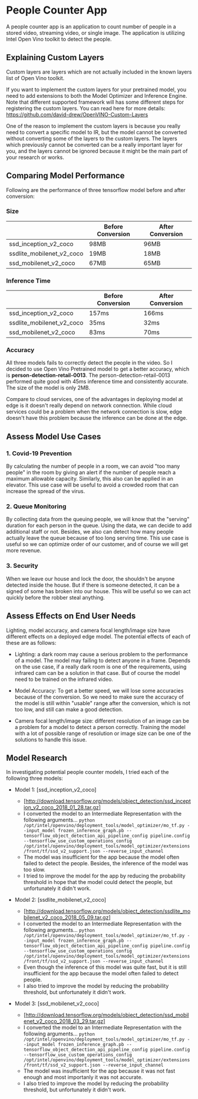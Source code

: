 # People Counter App

A people counter app is an application to count number of people in a stored video, streaming video, or single image. The application is utilizing Intel Open Vino toolkit to detect the people.


## Explaining Custom Layers

Custom layers are layers which are not actually included in the known layers list of Open Vino toolkit.

If you want to implement the custom layers for your pretrained model, you need to add extensions to both the Model Optimizer and Inference Engine. Note that different supported framework will has some different steps for registering the custom layers. You can read here for more details: https://github.com/david-drew/OpenVINO-Custom-Layers

One of the reason to implement the custom layers is because you really need to convert a specific model to IR, but the model cannot be converted without converting some of the layers to the custom layers. The layers which previously cannot be converted can be a really important layer for you, and the layers cannot be ignored because it might be the main part of your research or works.


## Comparing Model Performance

Following are the performance of three tensorflow model before and after conversion:

### Size

| |Before Conversion|After Conversion|
|-|-|-|
|ssd_inception_v2_coco|98MB|96MB|
|ssdlite_mobilenet_v2_coco|19MB|18MB|
|ssd_mobilenet_v2_coco|67MB|65MB|

### Inference Time

| |Before Conversion|After Conversion|
|-|-|-|
|ssd_inception_v2_coco|157ms|166ms|
|ssdlite_mobilenet_v2_coco|35ms|32ms|
|ssd_mobilenet_v2_coco|83ms|70ms|

### Accuracy

All three models fails to correctly detect the people in the video. So I decided to use Open Vino Pretrained model to get a better accuracy, which is **person-detection-retail-0013**. The person-detection-retail-0013 performed quite good with 45ms inference time and consistently accurate. The size of the model is only 2MB.

Compare to cloud services, one of the advantages in deploying model at edge is it doesn't really depend on network connection. While cloud services could be a problem when the network connection is slow, edge doesn't have this problem because the inference can be done at the edge. 



## Assess Model Use Cases

### 1. Covid-19 Prevention
By calculating the number of people in a room, we can avoid "too many people" in the room by giving an alert if the number of people reach a maximum allowable capacity. Similarly, this also can be applied in an elevator. This use case will be useful to avoid a crowded room that can increase the spread of the virus.
### 2. Queue Monitoring
By collecting data from the queuing people, we will know that the "serving" duration for each person in the queue. Using the data, we can decide to add additional staff or not. Besides, we also can detect how many people actually leave the queue because of too long serving time. This use case is useful so we can optimize order of our customer, and of course we will get more revenue.
### 3. Security
When we leave our house and lock the door, the shouldn't be anyone detected inside the house. But if there is someone detected, it can be a signed of some has broken into our house. This will be useful so we can act quickly before the robber steal anything.

## Assess Effects on End User Needs

Lighting, model accuracy, and camera focal length/image size have different effects on a
deployed edge model. The potential effects of each of these are as follows:

- Lighting: a dark room may cause a serious problem to the performance of a model. The model may failing to detect anyone in a frame. Depends on the use case, if a really dark room is one of the requirements, using infrared cam can be a solution in that case. But of course the model need to be trained on the infrared video. 

- Model Accuracy: To get a better speed, we will lose some accuracies because of the conversion. So we need to make sure the accuracy of the model is still within "usable" range after the conversion, which is not too low, and still can make a good detection.  

- Camera focal length/image size: different resolution of an image can be a problem for a model to detect a person correctly. Training the model with a lot of possible range of resolution or image size can be one of the solutions to handle this issue.

## Model Research

In investigating potential people counter models, I tried each of the following three models:

- Model 1: [ssd_inception_v2_coco]
  - [http://download.tensorflow.org/models/object_detection/ssd_inception_v2_coco_2018_01_28.tar.gz]
  - I converted the model to an Intermediate Representation with the following arguments...
  ```python /opt/intel/openvino/deployment_tools/model_optimizer/mo_tf.py --input_model frozen_inference_graph.pb --tensorflow_object_detection_api_pipeline_config pipeline.config --tensorflow_use_custom_operations_config /opt/intel/openvino/deployment_tools/model_optimizer/extensions/front/tf/ssd_v2_support.json --reverse_input_channel```
  - The model was insufficient for the app because the model often failed to detect the people. Besides, the inference of the model was too slow.
  - I tried to improve the model for the app by reducing the probability threshold in hope that the model could detect the people, but unfortunately it didn't work.
  
- Model 2: [ssdlite_mobilenet_v2_coco]
  - [http://download.tensorflow.org/models/object_detection/ssdlite_mobilenet_v2_coco_2018_05_09.tar.gz]
  - I converted the model to an Intermediate Representation with the following arguments...
    ```python /opt/intel/openvino/deployment_tools/model_optimizer/mo_tf.py --input_model frozen_inference_graph.pb --tensorflow_object_detection_api_pipeline_config pipeline.config --tensorflow_use_custom_operations_config /opt/intel/openvino/deployment_tools/model_optimizer/extensions/front/tf/ssd_v2_support.json --reverse_input_channel```
  - Even though the inference of this model was quite fast, but it is still insufficient for the app because the model often failed to detect people.
  - I also tried to improve the model by reducing the probability threshold, but unfortunately it didn't work.

- Model 3: [ssd_mobilenet_v2_coco]
  - [http://download.tensorflow.org/models/object_detection/ssd_mobilenet_v2_coco_2018_03_29.tar.gz]
  - I converted the model to an Intermediate Representation with the following arguments...
    ```python /opt/intel/openvino/deployment_tools/model_optimizer/mo_tf.py --input_model frozen_inference_graph.pb --tensorflow_object_detection_api_pipeline_config pipeline.config --tensorflow_use_custom_operations_config /opt/intel/openvino/deployment_tools/model_optimizer/extensions/front/tf/ssd_v2_support.json --reverse_input_channel```
  - The model was insufficient for the app because it was not fast enough and most importanly it was not accurate.
  - I also tried to improve the model by reducing the probability threshold, but unfortunately it didn't work.

